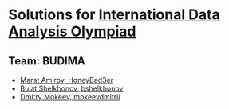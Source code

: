 # Solutions for [International Data Analysis Olympiad](https://idao.world/)

## Team: BUDIMA
- [Marat Amirov, HoneyBad3er](https://github.com/HoneyBad3er)
- [Bulat Shelkhonov, bshelkhonov](https://github.com/bshelkhonov)
- [Dmitry Mokeev, mokeevdmitrii](https://github.com/mokeevdmitrii)
